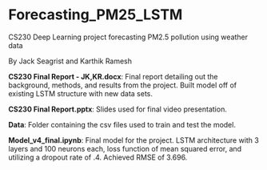 # Forecasting_PM25_LSTM
CS230 Deep Learning project forecasting PM2.5 pollution using weather data

By Jack Seagrist and Karthik Ramesh

**CS230 Final Report - JK,KR.docx**: Final report detailing out the background, methods, and results from the project. Built model off of existing LSTM structure with new data sets.

**CS230 Final Report.pptx**: Slides used for final video presentation.

**Data**: Folder containing the csv files used to train and test the model.

**Model_v4_final.ipynb**: Final model for the project. LSTM architecture with 3 layers and 100 neurons each, loss function of mean squared error, and utilizing a dropout rate of .4. Achieved RMSE of 3.696.
